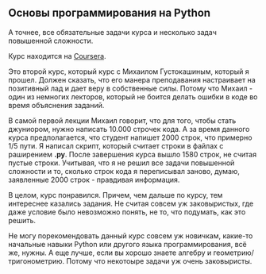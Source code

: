<h2>Основы программирования на Python</h2>

<p>А точнее, все обязательные задачи курса и несколько задач повышенной сложности.</p>
<p>Курс находится на <a href="https://www.coursera.org/learn/python-osnovy-programmirovaniya">Coursera</a>.</p>
<p>Это второй курс, который курс с Михаилом Густокашиным, который я прошел. 
Должен сказать, что его манера преподавания настраивает на позитивный лад и дает веру в собственные силы. Потому что 
Михаил - один из немногих лекторов, который не боится делать ошибки в коде во время объяснения заданий.</p>
<p>В самой первой лекции Михаил говорит, что для того, чтобы стать джуниором, нужно написать 10.000 строчек кода. 
А за время данного курса предполагается, что студент напишет 2000 строк, что примерно 1/5 пути. Я написал скрипт, 
который считает строки в файлах с раширением <b>.py</b>. После завершения курса вышло 1580 строк, не считая пустые строки. Учитывая, что я не решил все задачи
повышенной сложности и то, сколько строк кода я переписывал заново, думаю, заявленные 2000 строк - правдивая информация.</p>
<p>В целом, курс понравился. Причем, чем дальше по курсу, тем интереснее казались задания. Не считая совсем уж заковыристых, 
где даже условие было невозможно понять, не то, что подумать, как это решить.</p>
<p>Не могу порекомендовать данный курс совсем уж новичкам, какие-то начальные навыки Python или другого языка программирования, 
всё же, нужны. А еще лучше, если вы хорошо знаете алгебру и геометрию/тригонометрию. Потому что некотоыре задачи уж очень заковыристы.</p>
